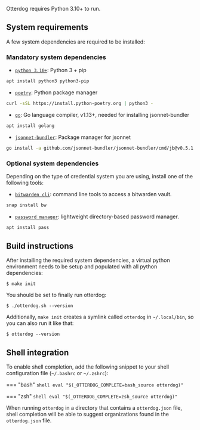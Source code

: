 Otterdog requires Python 3.10+ to run.

## System requirements

A few system dependencies are required to be installed:

### Mandatory system dependencies

* [`python 3.10+`](https://www.python.org/): Python 3 + pip

```bash
apt install python3 python3-pip
```

* [`poetry`](https://python-poetry.org/): Python package manager

```bash
curl -sSL https://install.python-poetry.org | python3 -
```

* [`go`](https://go.dev/): Go language compiler, v1.13+, needed for installing jsonnet-bundler

```bash
apt install golang
```

* [`jsonnet-bundler`](https://github.com/jsonnet-bundler/jsonnet-bundler): Package manager for jsonnet

```bash
go install -a github.com/jsonnet-bundler/jsonnet-bundler/cmd/jb@v0.5.1
```

### Optional system dependencies

Depending on the type of credential system you are using, install one of the following tools:

* [`bitwarden cli`](https://github.com/bitwarden/clients): command line tools to access a bitwarden vault.

```bash
snap install bw
```

* [`password manager`](https://www.passwordstore.org/): lightweight directory-based password manager.

```bash
apt install pass
```

## Build instructions

After installing the required system dependencies, a virtual python environment needs to be setup
and populated with all python dependencies:

```console
$ make init
```

You should be set to finally run otterdog:

```console
$ ./otterdog.sh --version
```

Additionally, `make init` creates a symlink called `otterdog` in `~/.local/bin`, so you can also run it like that:

```console
$ otterdog --version
```

## Shell integration

To enable shell completion, add the following snippet to your shell configuration file (`~/.bashrc` or `~/.zshrc`):

=== "bash"
    ``` shell
    eval "$(_OTTERDOG_COMPLETE=bash_source otterdog)"
    ```

=== "zsh"
    ``` shell
    eval "$(_OTTERDOG_COMPLETE=zsh_source otterdog)"
    ```

When running `otterdog` in a directory that contains a `otterdog.json` file, shell completion will be able to suggest
organizations found in the `otterdog.json` file.
